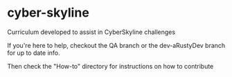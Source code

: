 # cyber-skyline
Curriculum developed to assist in CyberSkyline challenges


If you're here to help, checkout the QA branch or the dev-aRustyDev branch for up to date info.

Then check the "How-to" directory for instructions on how to contribute
